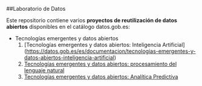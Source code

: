 ##Laboratorio de Datos

Este repositorio contiene varios **proyectos de reutilización de datos abiertos** disponibles en el catálogo datos.gob.es:

- Tecnologías emergentes y datos abiertos
	1. [Tecnologías emergentes y datos abiertos: Inteligencia Artificial] (https://datos.gob.es/es/documentacion/tecnologias-emergentes-y-datos-abiertos-inteligencia-artificial)
	2. [Tecnologías emergentes y datos abiertos: procesamiento del lenguaje natural](https://datos.gob.es/es/documentacion/tecnologias-emergentes-y-datos-abiertos-procesamiento-del-lenguaje-natural)
	3. [Tecnologías emergentes y datos abiertos: Analítica Predictiva](https://datos.gob.es/es/documentacion/tecnologias-emergentes-y-datos-abiertos-analitica-predictiva)
	
